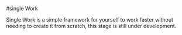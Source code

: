 #single Work
<p>Single Work is a simple framework for yourself to work faster without needing to create it from scratch, this stage is still under development.</p>

